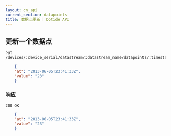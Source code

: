 ```yaml
---
layout: cn_api
current_section: datapoints
title: 数据点更新｜ Dotide API
---
```


## 更新一个数据点

    PUT /devices/:device_serial/datastream/:datastream_name/datapoints/:timestamp

```json
    {
    "at": "2013-06-05T23:41:33Z",
    "value": "23"
    }
```

### 响应

    200 OK

```json
    {
    "at": "2013-06-05T23:41:33Z",
    "value": "23"
    }
```

